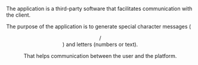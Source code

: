 The application is a third-party software that facilitates communication with the client.

The purpose of the application is to generate special character messages (<center>/<br>) and letters (numbers or text).

That helps communication between the user and the platform.

